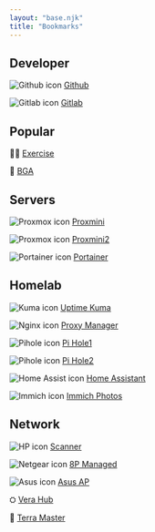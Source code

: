 ```yaml
---
layout: "base.njk"
title: "Bookmarks"
---
```

## Developer

![Github icon](https://cdn.simpleicons.org/github?viewbox=auto&size=20) [Github](https://github.com/)

![Gitlab icon](https://cdn.simpleicons.org/gitlab?viewbox=auto&size=20) [Gitlab](https://gitlab.com)

## Popular

💪🏻 [Exercise](https://www.wellnessliving.com/Wl/Video/Catalog/Catalog.html?k_business=375068&k_video_category=qldswJ0r)

🎲 [BGA](https://boardgamearena.com/)

## Servers

![Proxmox icon](https://cdn.simpleicons.org/proxmox?viewbox=auto&size=20) [Proxmini](https://proxmini.lab.sarlaac.ca/)

![Proxmox icon](https://cdn.simpleicons.org/proxmox?viewbox=auto&size=20) [Proxmini2](https://proxmini.lab.sarlaac.ca/)

![Portainer icon](https://cdn.simpleicons.org/portainer?viewbox=auto&size=20) [Portainer](https://portainer.lab.sarlaac.ca/)

## Homelab

![Kuma icon](https://cdn.simpleicons.org/uptimekuma?viewbox=auto&size=20) [Uptime Kuma](https://uptime.lab.sarlaac.ca/)

![Nginx icon](https://cdn.simpleicons.org/nginxproxymanager?viewbox=auto&size=20) [Proxy Manager](https://lab.sarlaac.ca/)

![Pihole icon](https://cdn.simpleicons.org/pihole?viewbox=auto&size=20) [Pi Hole1](https://dns.lab.sarlaac.ca/admin/login)

![Pihole icon](https://cdn.simpleicons.org/pihole?viewbox=auto&size=20) [Pi Hole2](https://dns2.lab.sarlaac.ca/admin/login)

![Home Assist icon](https://cdn.simpleicons.org/homeassistant?viewbox=auto&size=20) [Home Assistant](https://ha.lab.sarlaac.ca/)

![Immich icon](https://cdn.simpleicons.org/immich?viewbox=auto&size=20) [Immich Photos](http://docker-vm2.lan:2283/photos)

## Network

![HP icon](https://cdn.simpleicons.org/hp?viewbox=auto&size=20) [Scanner](http://10.88.88.60/#hId-pgWebScan)

![Netgear icon](https://cdn.simpleicons.org/netgear?viewbox=auto&size=20) [8P Managed](http://10.88.88.2/index.htm)

![Asus icon](https://cdn.simpleicons.org/asus?viewbox=auto&size=20) [Asus AP](http://10.88.88.2/index.htm)

⛭ [Vera Hub](https://vera.lab.sarlaac.ca/cmh/#dashboard)

💾 [Terra Master](https://nas.lab.sarlaac.ca/tos/index.php?user/login)